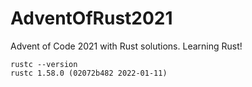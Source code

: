 # AdventOfRust2021
Advent of Code 2021 with Rust solutions. Learning Rust!

```
rustc --version
rustc 1.58.0 (02072b482 2022-01-11)
```